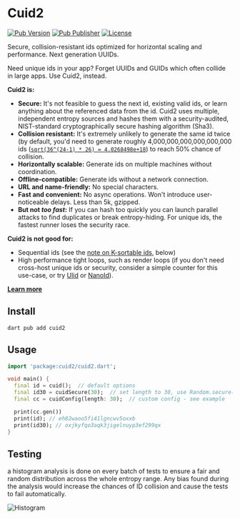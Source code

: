 # Cuid2

[![Pub Version](https://img.shields.io/pub/v/cuid2?color=cyan)](https://pub.dev/packages/cuid2)
[![Pub Publisher](https://img.shields.io/pub/publisher/cuid2)](https://pub.dev/publishers/obsidia.io/packages)
[![License](https://img.shields.io/badge/license-MIT-blueviolet)](https://github.com/obsidiaHQ/cuid2/blob/master/LICENSE)

Secure, collision-resistant ids optimized for horizontal scaling and performance. Next generation UUIDs.

Need unique ids in your app? Forget UUIDs and GUIDs which often collide in large apps. Use Cuid2, instead.

**Cuid2 is:**

* **Secure:** It's not feasible to guess the next id, existing valid ids, or learn anything about the referenced data from the id. Cuid2 uses multiple, independent entropy sources and hashes them with a security-audited, NIST-standard cryptographically secure hashing algorithm (Sha3).
* **Collision resistant:** It's extremely unlikely to generate the same id twice (by default, you'd need to generate roughly 4,000,000,000,000,000,000 ids ([`sqrt(36^(24-1) * 26) = 4.0268498e+18`](https://en.wikipedia.org/wiki/Birthday_problem#Square_approximation)) to reach 50% chance of collision.
* **Horizontally scalable:** Generate ids on multiple machines without coordination.
* **Offline-compatible:** Generate ids without a network connection.
* **URL and name-friendly:** No special characters.
* **Fast and convenient:** No async operations. Won't introduce user-noticeable delays. Less than 5k, gzipped.
* **But not *too fast*:** If you can hash too quickly you can launch parallel attacks to find duplicates or break entropy-hiding. For unique ids, the fastest runner loses the security race.


**Cuid2 is not good for:**

* Sequential ids (see the [note on K-sortable ids](https://github.com/paralleldrive/cuid2#note-on-k-sortablesequentialmonotonically-increasing-ids), below)
* High performance tight loops, such as render loops (if you don't need cross-host unique ids or security, consider a simple counter for this use-case, or try [Ulid](https://github.com/ulid/javascript) or [NanoId](https://github.com/ai/nanoid)).


**[Learn more](https://github.com/paralleldrive/cuid2)**

## Install
```
dart pub add cuid2
```


## Usage

```dart
import 'package:cuid2/cuid2.dart';

void main() {
  final id = cuid();  // default options
  final id30 = cuidSecure(30);  // set length to 30, use Random.secure()
  final cc = cuidConfig(length: 30);  // custom config - see example

  print(cc.gen())
  print(id); // eh82waoo5fi41lgncwv5oxxb
  print(id30); // oxjkyfqo3aqk3jigelnuyp3ef299qx
}
```

## Testing

a histogram analysis is done on every batch of tests to ensure a fair and random distribution across the whole entropy range. Any bias found during the analysis would increase the chances of ID collision and cause the tests to fail automatically.

![Histogram](https://i.imgur.com/07X7moo.png)